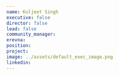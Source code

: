 ```yaml
---
name: Kuljeet Singh
executive: false
director: false
lead: false
community_manager: 
erevna:    
position:  
project:  
image: ../assets/default_exec_image.png
linkedin: 
---
```

